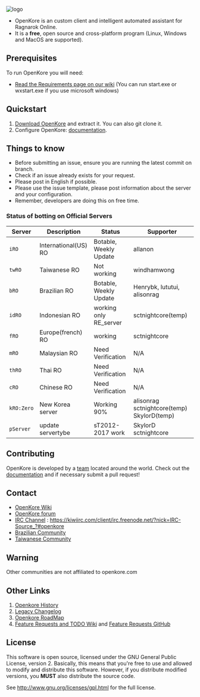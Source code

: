 ![logo](https://upload.wikimedia.org/wikipedia/commons/b/b5/Kore_2g_logo.png)

* OpenKore is an custom client and intelligent automated assistant for Ragnarok Online.
* It is a **free**, open source and cross-platform program (Linux, Windows and MacOS are supported).

## Prerequisites

To run OpenKore you will need:
* [Read the Requirements page on our wiki](http://wiki.openkore.com/index.php/How_to_run_OpenKore#Requirements) (You can run start.exe or wxstart.exe if you use microsoft windows)

## Quickstart

1.  [Download OpenKore](https://github.com/OpenKore/openkore/archive/master.zip) and extract it. You can also git clone it.
2.  Configure OpenKore: [documentation](http://openkore.com/index.php/Category:Control).

## Things to know

* Before submitting an issue, ensure you are running the latest commit on branch.
* Check if an issue already exists for your request.
* Please post in English if possible.
* Please use the issue template, please post information about the server and your configuration.
* Remember, developers are doing this on free time.

### Status of botting on Official Servers

| Server | Description | Status | Supporter |
| --- | --- | --- | --- |
| `iRO` | International(US) RO | Botable, Weekly Update | allanon |
| `twRO` | Taiwanese RO | Not working | windhamwong |
| `bRO` | Brazilian RO | Botable, Weekly Update | Henrybk, lututui, alisonrag |
| `idRO` | Indonesian RO | working only RE_server | sctnightcore(temp)
| `fRO` | Europe(french) RO | working | sctnightcore | 
| `mRO` | Malaysian RO | Need Verification | N/A |
| `thRO` | Thai RO | Need Verification | N/A |
| `cRO` | Chinese RO | Need Verification | N/A |
| `kRO:Zero` | New Korea server | Working 90% | alisonrag sctnightcore(temp) SkylorD(temp) |
| `pServer` | update servertybe |sT2012-2017 work |SkylorD sctnightcore |

## Contributing

OpenKore is developed by a [team](https://github.com/OpenKore/openkore/graphs/contributors) located around the world. Check out the [documentation](http://openkore.com/index.php/Manual) and if necessary submit a pull request!

## Contact

* [OpenKore Wiki](http://wiki.openkore.com/)
* [OpenKore forum](http://forums.openkore.com/)
* [IRC Channel](https://webchat.freenode.net/?channels=openkore) : https://kiwiirc.com/client/irc.freenode.net/?nick=IRC-Source_?#openkore
* [Brazilian Community](http://openkorebrasil.org/)
* [Taiwanese Community](http://optw.nva-hk.com/forum.php)

## Warning

Other communities are not affiliated to openkore.com

## Other Links

1. [Openkore History](http://openkore.com/index.php/OpenKore)
2. [Legacy Changelog](https://github.com/OpenKore/openkore/commits/master/README.txt)
3. [Openkore RoadMap](http://openkore.com/index.php/Roadmap)
4. [Feature Requests and TODO Wiki](http://openkore.com/index.php/Category:Feature_Request) and [Feature Requests GitHub](https://github.com/OpenKore/openkore/issues?q=is%3Aopen+is%3Aissue+label%3A%22feature+request%22)

## License

This software is open source, licensed under the GNU General Public License, version 2. 
Basically, this means that you're free to use and allowed to modify and distribute this software. 
However, if you distribute modified versions, you **MUST** also distribute the source code.


See http://www.gnu.org/licenses/gpl.html for the full license.
